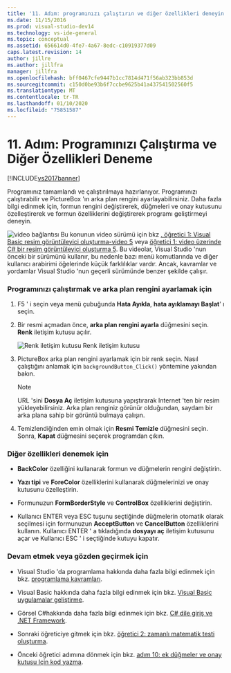 ```yaml
---
title: '11. Adım: programınızı çalıştırın ve diğer özellikleri deneyin | Microsoft Docs'
ms.date: 11/15/2016
ms.prod: visual-studio-dev14
ms.technology: vs-ide-general
ms.topic: conceptual
ms.assetid: 656614d0-4fe7-4a67-8edc-c10919377d09
caps.latest.revision: 14
author: jillre
ms.author: jillfra
manager: jillfra
ms.openlocfilehash: bff0467cfe9447b1cc7814d471f56ab323bb853d
ms.sourcegitcommit: c150d0be93b6f7ccbe9625b41a437541502560f5
ms.translationtype: MT
ms.contentlocale: tr-TR
ms.lasthandoff: 01/10/2020
ms.locfileid: "75851587"
---
```

# <a name="step-11-run-your-program-and-try-other-features"></a>11. Adım: Programınızı Çalıştırma ve Diğer Özellikleri Deneme
[!INCLUDE[vs2017banner](../includes/vs2017banner.md)]

Programınız tamamlandı ve çalıştırılmaya hazırlanıyor. Programınızı çalıştırabilir ve PictureBox 'ın arka plan rengini ayarlayabilirsiniz. Daha fazla bilgi edinmek için, formun rengini değiştirerek, düğmeleri ve onay kutusunu özelleştirerek ve formun özelliklerini değiştirerek programı geliştirmeyi deneyin.

 ![video bağlantısı](../data-tools/media/playvideo.gif "PlayVideo") Bu konunun video sürümü için bkz [. öğretici 1: Visual Basic resim görüntüleyici oluşturma-video 5](https://msdn.microsoft.com/vbasic/gg315356.aspx) veya [öğretici 1: video üzerinde C# bir resim görüntüleyici oluşturma 5](https://msdn.microsoft.com/vcsharp/gg278413.aspx). Bu videolar, Visual Studio 'nun önceki bir sürümünü kullanır, bu nedenle bazı menü komutlarında ve diğer kullanıcı arabirimi öğelerinde küçük farklılıklar vardır. Ancak, kavramlar ve yordamlar Visual Studio 'nun geçerli sürümünde benzer şekilde çalışır.

### <a name="to-run-your-program-and-set-the-background-color"></a>Programınızı çalıştırmak ve arka plan rengini ayarlamak için

1. F5 ' i seçin veya menü çubuğunda **Hata Ayıkla**, **hata ayıklamayı Başlat**' ı seçin.

2. Bir resmi açmadan önce, **arka plan rengini ayarla** düğmesini seçin. **Renk** iletişim kutusu açılır.

     ![Renk iletişim kutusu](../ide/media/express-colordialog.png "Express_ColorDialog") Renk iletişim kutusu

3. PictureBox arka plan rengini ayarlamak için bir renk seçin. Nasıl çalıştığını anlamak için `backgroundButton_Click()` yöntemine yakından bakın.

    > [!NOTE]
    > URL 'sini **Dosya Aç** iletişim kutusuna yapıştırarak Internet 'ten bir resim yükleyebilirsiniz. Arka plan renginiz görünür olduğundan, saydam bir arka plana sahip bir görüntü bulmaya çalışın.

4. Temizlendiğinden emin olmak için **Resmi Temizle** düğmesini seçin. Sonra, **Kapat** düğmesini seçerek programdan çıkın.

### <a name="to-try-other-features"></a>Diğer özellikleri denemek için

- **BackColor** özelliğini kullanarak formun ve düğmelerin rengini değiştirin.

- **Yazı tipi** ve **ForeColor** özelliklerini kullanarak düğmelerinizi ve onay kutusunu özelleştirin.

- Formunuzun **FormBorderStyle** ve **ControlBox** özelliklerini değiştirin.

- Kullanıcı ENTER veya ESC tuşunu seçtiğinde düğmelerin otomatik olarak seçilmesi için formunuzun **AcceptButton** ve **CancelButton** özelliklerini kullanın. Kullanıcı ENTER ' a tıkladığında **dosyayı aç** iletişim kutusunu açar ve Kullanıcı ESC ' i seçtiğinde kutuyu kapatır.

### <a name="to-continue-or-review"></a>Devam etmek veya gözden geçirmek için

- Visual Studio 'da programlama hakkında daha fazla bilgi edinmek için bkz. [programlama kavramları](https://msdn.microsoft.com/library/65c12cca-af4f-4017-886e-2dbc00a189d6).

- Visual Basic hakkında daha fazla bilgi edinmek için bkz. [Visual Basic uygulamalar geliştirme](https://msdn.microsoft.com/library/1e1c0c81-6d95-4167-a98b-44b1efb6d25f).

- Görsel C#hakkında daha fazla bilgi edinmek için bkz. [ C# dile giriş ve .NET Framework](https://msdn.microsoft.com/library/0a2dff4e-cd84-42ff-8141-e89889b24081).

- Sonraki öğreticiye gitmek için bkz. [öğretici 2: zamanlı matematik testi oluşturma](../ide/tutorial-2-create-a-timed-math-quiz.md).

- Önceki öğretici adımına dönmek için bkz. [adım 10: ek düğmeler ve onay kutusu Için kod yazma](../ide/step-10-write-code-for-additional-buttons-and-a-check-box.md).
